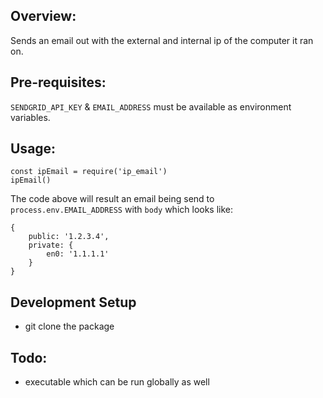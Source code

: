 ## Overview: 

Sends an email out with the external and internal ip of the computer it ran on.

## Pre-requisites:

`SENDGRID_API_KEY` & `EMAIL_ADDRESS` must be available as environment variables.

## Usage:

```
const ipEmail = require('ip_email')
ipEmail()
```

The code above will result an email being send to `process.env.EMAIL_ADDRESS` with `body` which looks like:

```
{
    public: '1.2.3.4',
    private: {
        en0: '1.1.1.1'
    }
}
```

 
## Development Setup

- git clone the package
 
## Todo:

- executable which can be run globally as well